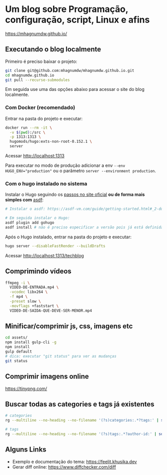 # Um blog sobre Programação, configuração, script, Linux e afins

<https://mhagnumdw.github.io/>

## Executando o blog localmente

Primeiro é preciso baixar o projeto:

```bash
git clone git@github.com:mhagnumdw/mhagnumdw.github.io.git
cd mhagnumdw.github.io
git pull --recurse-submodules
```

Em seguida use uma das opções abaixo para acessar o site do blog localmente.

### Com Docker (recomendado)

Entrar na pasta do projeto e executar:

```bash
docker run --rm -it \
  -v $(pwd):/src \
  -p 1313:1313 \
  hugomods/hugo:exts-non-root-0.152.1 \
  server
```

Acessar <http://localhost:1313>

Para executar no modo de produção adicionar a env `--env HUGO_ENV="production"` ou o parâmetro `server --environment production`.

### Com o hugo instalado no sistema

Instalar o Hugo seguindo os [passos no site oficial](https://gohugo.io/getting-started/installing) **ou de forma mais simples com** [asdf](https://asdf-vm.com/guide/getting-started.html#_2-download-asdf):

```bash
# Instalar o asdf: https://asdf-vm.com/guide/getting-started.html#_2-download-asdf

# Em seguida instalar o Hugo:
asdf plugin add gohugo
asdf install # não é preciso especificar a versão pois já está definida no arquivo `.tool-versions`
```

Após o Hugo instalado, entrar na pasta do projeto e executar:

```bash
hugo server --disableFastRender --buildDrafts
```

Acessar <http://localhost:1313/techblog>

## Comprimindo vídeos

```bash
ffmpeg -i \
  VIDEO-DE-ENTRADA.mp4 \
  -vcodec libx264 \
  -f mp4 \
  -preset slow \
  -movflags +faststart \
  VIDEO-DE-SAIDA-QUE-DEVE-SER-MENOR.mp4
```

## Minificar/comprimir js, css, imagens etc

```bash
cd assets/
npm install gulp-cli -g
npm install
gulp default
# dica: executar "git status" para ver as mudanças
git status
```

## Comprimir imagens online

<https://tinypng.com/>

## Buscar todas as categories e tags já existentes

```bash
# categories
rg --multiline --no-heading --no-filename '(?s)categories:.*?tags:' | sort | uniq -c | sort -n

# tags
rg --multiline --no-heading --no-filename '(?s)tags:.*?author-id:' | sort | uniq -c | sort -n
```

## Alguns Links

- Exemplo e documentação do tema: <https://feelit.khusika.dev>
- Gerar diff online: <https://www.diffchecker.com/diff>
